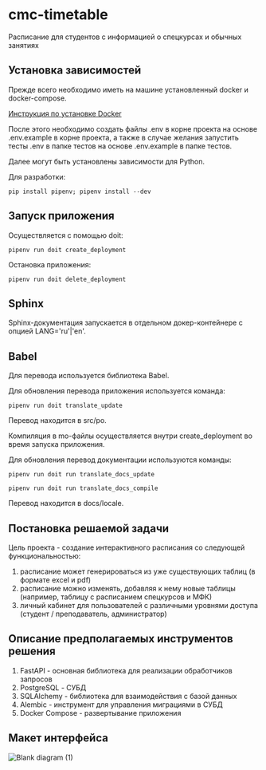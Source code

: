 # cmc-timetable
Расписание для студентов с информацией о спецкурсах и обычных занятиях

## Установка зависимостей

Прежде всего необходимо иметь на машине
установленный docker и docker-compose.

[Инструкция по установке Docker](https://docs.docker.com/engine/install/)

После этого необходимо создать файлы .env в корне проекта на основе .env.example в корне проекта,
а также в случае желания запустить тесты .env в папке тестов на основе .env.example в папке тестов.

Далее могут быть установлены зависимости для Python.

Для разработки:

```pip install pipenv; pipenv install --dev```

## Запуск приложения

Осуществляется с помощью doit:

```pipenv run doit create_deployment```

Остановка приложения:

```pipenv run doit delete_deployment```

## Sphinx

Sphinx-документация запускается в отдельном докер-контейнере с опцией LANG='ru'|'en'.

## Babel

Для перевода используется библиотека Babel. 

Для обновления перевода приложения  используется команда:

```pipenv run doit translate_update```

Перевод находится в src/po.

Компиляция в mo-файлы осуществляется внутри create_deployment во время запуска приложения.

Для обновления перевод документации используются команды:

```pipenv run doit run translate_docs_update```

```pipenv run doit run translate_docs_compile```

Перевод находится в docs/locale.


## Постановка решаемой задачи
Цель проекта - создание интерактивного расписания со следующей функциональностью:
1. расписание может генерироваться из уже существующих таблиц (в формате excel и pdf)
2. расписание можно изменять, добавляя к нему новые таблицы (например, таблицу с расписанием спецкурсов и МФК)
3. личный кабинет для пользователей с различными уровнями доступа (студент / преподаватель, администратор)

## Описание предполагаемых инструментов решения
1. FastAPI - основная библиотека для реализации обработчиков запросов
2. PostgreSQL - СУБД
3. SQLAlchemy - библиотека для взаимодействия с базой данных
4. Alembic - инструмент для управления миграциями в СУБД
5. Docker Compose - развертывание приложения

## Макет интерфейса
![Blank diagram (1)](https://github.com/ann2303/cmc-timetable/assets/93032454/c6ebc4b3-d9fa-4922-adef-361474b3c0d5)


